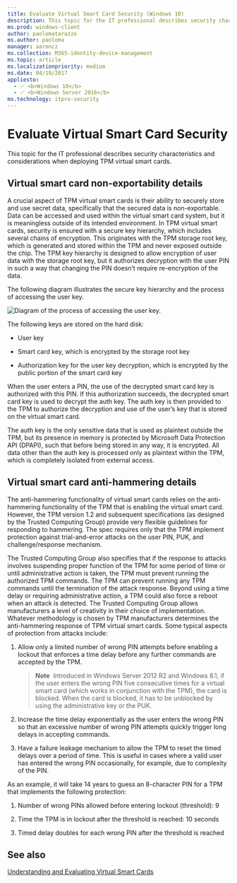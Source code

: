 ```yaml
---
title: Evaluate Virtual Smart Card Security (Windows 10)
description: This topic for the IT professional describes security characteristics and considerations when deploying TPM virtual smart cards.
ms.prod: windows-client
author: paolomatarazzo
ms.author: paoloma
manager: aaroncz
ms.collection: M365-identity-device-management
ms.topic: article
ms.localizationpriority: medium
ms.date: 04/19/2017
appliesto: 
  - ✅ <b>Windows 10</b>
  - ✅ <b>Windows Server 2016</b>
ms.technology: itpro-security
---
```


# Evaluate Virtual Smart Card Security

This topic for the IT professional describes security characteristics and considerations when deploying TPM virtual smart cards.

## Virtual smart card non-exportability details

A crucial aspect of TPM virtual smart cards is their ability to securely store and use secret data, specifically that the secured data is non-exportable. Data can be accessed and used within the virtual smart card system, but it is meaningless outside of its intended environment. In TPM virtual smart cards, security is ensured with a secure key hierarchy, which includes several chains of encryption. This originates with the TPM storage root key, which is generated and stored within the TPM and never exposed outside the chip. The TPM key hierarchy is designed to allow encryption of user data with the storage root key, but it authorizes decryption with the user PIN in such a way that changing the PIN doesn’t require re-encryption of the data.

The following diagram illustrates the secure key hierarchy and the process of accessing the user key.

![Diagram of the process of accessing the user key.](images/vsc-process-of-accessing-user-key.png)

The following keys are stored on the hard disk:

-   User key

-   Smart card key, which is encrypted by the storage root key

-   Authorization key for the user key decryption, which is encrypted by the public portion of the smart card key

When the user enters a PIN, the use of the decrypted smart card key is authorized with this PIN. If this authorization succeeds, the decrypted smart card key is used to decrypt the auth key. The auth key is then provided to the TPM to authorize the decryption and use of the user’s key that is stored on the virtual smart card.

The auth key is the only sensitive data that is used as plaintext outside the TPM, but its presence in memory is protected by Microsoft Data Protection API (DPAPI), such that before being stored in any way, it is encrypted. All data other than the auth key is processed only as plaintext within the TPM, which is completely isolated from external access.

## Virtual smart card anti-hammering details

The anti-hammering functionality of virtual smart cards relies on the anti-hammering functionality of the TPM that is enabling the virtual smart card. However, the TPM version 1.2 and subsequent specifications (as designed by the Trusted Computing Group) provide very flexible guidelines for responding to hammering. The spec requires only that the TPM implement protection against trial-and-error attacks on the user PIN, PUK, and challenge/response mechanism.

The Trusted Computing Group also specifies that if the response to attacks involves suspending proper function of the TPM for some period of time or until administrative action is taken, the TPM must prevent running the authorized TPM commands. The TPM can prevent running any TPM commands until the termination of the attack response. Beyond using a time delay or requiring administrative action, a TPM could also force a reboot when an attack is detected. The Trusted Computing Group allows manufacturers a level of creativity in their choice of implementation. Whatever methodology is chosen by TPM manufacturers determines the anti-hammering response of TPM virtual smart cards. Some typical aspects of protection from attacks include:

1.  Allow only a limited number of wrong PIN attempts before enabling a lockout that enforces a time delay before any further commands are accepted by the TPM.

    > **Note**&nbsp;&nbsp;Introduced in Windows Server 2012 R2 and Windows 8.1, if the user enters the wrong PIN five consecutive times for a virtual smart card (which works in conjunction with the TPM), the card is blocked. When the card is blocked, it has to be unblocked by using the administrative key or the PUK.

1.  Increase the time delay exponentially as the user enters the wrong PIN so that an excessive number of wrong PIN attempts quickly trigger long delays in accepting commands.

2.  Have a failure leakage mechanism to allow the TPM to reset the timed delays over a period of time. This is useful in cases where a valid user has entered the wrong PIN occasionally, for example, due to complexity of the PIN.

As an example, it will take 14 years to guess an 8-character PIN for a TPM that implements the following protection:

1.  Number of wrong PINs allowed before entering lockout (threshold): 9

2.  Time the TPM is in lockout after the threshold is reached: 10 seconds

3.  Timed delay doubles for each wrong PIN after the threshold is reached

## See also

[Understanding and Evaluating Virtual Smart Cards](virtual-smart-card-understanding-and-evaluating.md)
